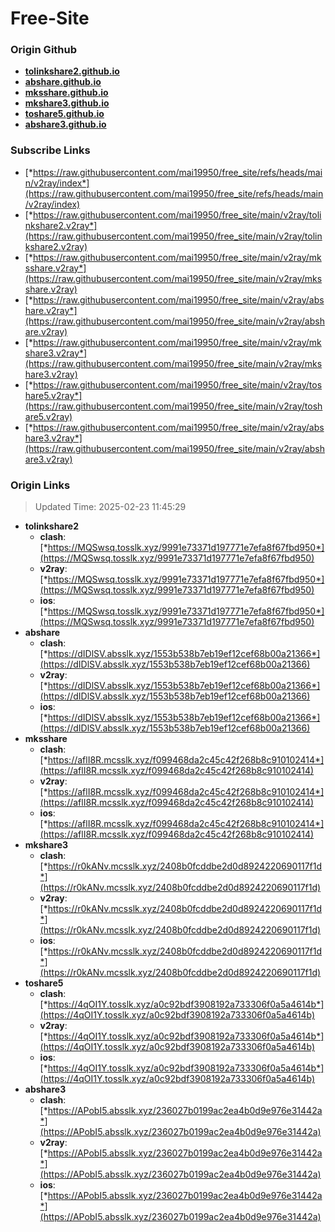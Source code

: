 # Free-Site

### Origin Github

- [**tolinkshare2.github.io**](https://github.com/tolinkshare2/tolinkshare2.github.io)
- [**abshare.github.io**](https://github.com/abshare/abshare.github.io)
- [**mksshare.github.io**](https://github.com/mksshare/mksshare.github.io)
- [**mkshare3.github.io**](https://github.com/mkshare3/mkshare3.github.io)
- [**toshare5.github.io**](https://github.com/toshare5/toshare5.github.io)
- [**abshare3.github.io**](https://github.com/abshare3/abshare3.github.io)

### Subscribe Links

- [*https://raw.githubusercontent.com/mai19950/free_site/refs/heads/main/v2ray/index*](https://raw.githubusercontent.com/mai19950/free_site/refs/heads/main/v2ray/index)
- [*https://raw.githubusercontent.com/mai19950/free_site/main/v2ray/tolinkshare2.v2ray*](https://raw.githubusercontent.com/mai19950/free_site/main/v2ray/tolinkshare2.v2ray)
- [*https://raw.githubusercontent.com/mai19950/free_site/main/v2ray/mksshare.v2ray*](https://raw.githubusercontent.com/mai19950/free_site/main/v2ray/mksshare.v2ray)
- [*https://raw.githubusercontent.com/mai19950/free_site/main/v2ray/abshare.v2ray*](https://raw.githubusercontent.com/mai19950/free_site/main/v2ray/abshare.v2ray)
- [*https://raw.githubusercontent.com/mai19950/free_site/main/v2ray/mkshare3.v2ray*](https://raw.githubusercontent.com/mai19950/free_site/main/v2ray/mkshare3.v2ray)
- [*https://raw.githubusercontent.com/mai19950/free_site/main/v2ray/toshare5.v2ray*](https://raw.githubusercontent.com/mai19950/free_site/main/v2ray/toshare5.v2ray)
- [*https://raw.githubusercontent.com/mai19950/free_site/main/v2ray/abshare3.v2ray*](https://raw.githubusercontent.com/mai19950/free_site/main/v2ray/abshare3.v2ray)

### Origin Links

> Updated Time: 2025-02-23 11:45:29

- **tolinkshare2**
  - **clash**: [*https://MQSwsq.tosslk.xyz/9991e73371d197771e7efa8f67fbd950*](https://MQSwsq.tosslk.xyz/9991e73371d197771e7efa8f67fbd950)
  - **v2ray**: [*https://MQSwsq.tosslk.xyz/9991e73371d197771e7efa8f67fbd950*](https://MQSwsq.tosslk.xyz/9991e73371d197771e7efa8f67fbd950)
  - **ios**: [*https://MQSwsq.tosslk.xyz/9991e73371d197771e7efa8f67fbd950*](https://MQSwsq.tosslk.xyz/9991e73371d197771e7efa8f67fbd950)
- **abshare**
  - **clash**: [*https://dIDlSV.absslk.xyz/1553b538b7eb19ef12cef68b00a21366*](https://dIDlSV.absslk.xyz/1553b538b7eb19ef12cef68b00a21366)
  - **v2ray**: [*https://dIDlSV.absslk.xyz/1553b538b7eb19ef12cef68b00a21366*](https://dIDlSV.absslk.xyz/1553b538b7eb19ef12cef68b00a21366)
  - **ios**: [*https://dIDlSV.absslk.xyz/1553b538b7eb19ef12cef68b00a21366*](https://dIDlSV.absslk.xyz/1553b538b7eb19ef12cef68b00a21366)
- **mksshare**
  - **clash**: [*https://aflI8R.mcsslk.xyz/f099468da2c45c42f268b8c910102414*](https://aflI8R.mcsslk.xyz/f099468da2c45c42f268b8c910102414)
  - **v2ray**: [*https://aflI8R.mcsslk.xyz/f099468da2c45c42f268b8c910102414*](https://aflI8R.mcsslk.xyz/f099468da2c45c42f268b8c910102414)
  - **ios**: [*https://aflI8R.mcsslk.xyz/f099468da2c45c42f268b8c910102414*](https://aflI8R.mcsslk.xyz/f099468da2c45c42f268b8c910102414)
- **mkshare3**
  - **clash**: [*https://r0kANv.mcsslk.xyz/2408b0fcddbe2d0d8924220690117f1d*](https://r0kANv.mcsslk.xyz/2408b0fcddbe2d0d8924220690117f1d)
  - **v2ray**: [*https://r0kANv.mcsslk.xyz/2408b0fcddbe2d0d8924220690117f1d*](https://r0kANv.mcsslk.xyz/2408b0fcddbe2d0d8924220690117f1d)
  - **ios**: [*https://r0kANv.mcsslk.xyz/2408b0fcddbe2d0d8924220690117f1d*](https://r0kANv.mcsslk.xyz/2408b0fcddbe2d0d8924220690117f1d)
- **toshare5**
  - **clash**: [*https://4qOI1Y.tosslk.xyz/a0c92bdf3908192a733306f0a5a4614b*](https://4qOI1Y.tosslk.xyz/a0c92bdf3908192a733306f0a5a4614b)
  - **v2ray**: [*https://4qOI1Y.tosslk.xyz/a0c92bdf3908192a733306f0a5a4614b*](https://4qOI1Y.tosslk.xyz/a0c92bdf3908192a733306f0a5a4614b)
  - **ios**: [*https://4qOI1Y.tosslk.xyz/a0c92bdf3908192a733306f0a5a4614b*](https://4qOI1Y.tosslk.xyz/a0c92bdf3908192a733306f0a5a4614b)
- **abshare3**
  - **clash**: [*https://APobI5.absslk.xyz/236027b0199ac2ea4b0d9e976e31442a*](https://APobI5.absslk.xyz/236027b0199ac2ea4b0d9e976e31442a)
  - **v2ray**: [*https://APobI5.absslk.xyz/236027b0199ac2ea4b0d9e976e31442a*](https://APobI5.absslk.xyz/236027b0199ac2ea4b0d9e976e31442a)
  - **ios**: [*https://APobI5.absslk.xyz/236027b0199ac2ea4b0d9e976e31442a*](https://APobI5.absslk.xyz/236027b0199ac2ea4b0d9e976e31442a)
